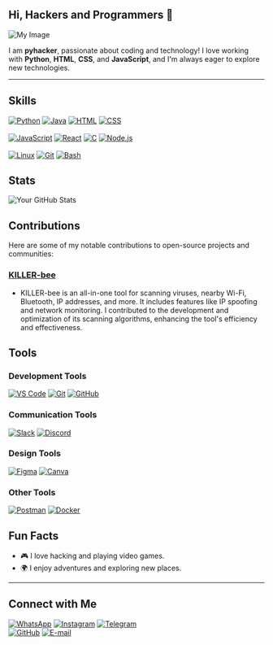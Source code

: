 ## Hi, Hackers and Programmers 👋
![My Image](https://dinopixel.com/preload/0323/hackergif_1678557005.gif)

I am **pyhacker**, passionate about coding and technology! I love working with **Python**, **HTML**, **CSS**, and **JavaScript**, and I'm always eager to explore new technologies.

---

## Skills
[![Python](https://img.shields.io/badge/Python-3776AB?style=flat&logo=python&logoColor=white)](https://www.python.org/)
[![Java](https://img.shields.io/badge/Java-007396?style=flat&logo=openjdk&logoColor=white)](https://www.java.com/)
[![HTML](https://img.shields.io/badge/HTML-E34F26?style=flat&logo=html5&logoColor=white)](https://developer.mozilla.org/en-US/docs/Web/HTML)
[![CSS](https://img.shields.io/badge/CSS-1572B6?style=flat&logo=css3&logoColor=white)](https://developer.mozilla.org/en-US/docs/Web/CSS) <br><br>
[![JavaScript](https://img.shields.io/badge/JavaScript-F7DF1E?style=flat&logo=javascript&logoColor=black)](https://www.javascript.com/)
[![React](https://img.shields.io/badge/React-61DAFB?style=flat&logo=react&logoColor=black)](https://reactjs.org/)
[![C](https://img.shields.io/badge/C-00599C?style=flat&logo=c&logoColor=white)](https://en.wikipedia.org/wiki/C_(programming_language))
[![Node.js](https://img.shields.io/badge/Node.js-339933?style=flat&logo=node.js&logoColor=white)](https://nodejs.org/) <br><br>
[![Linux](https://img.shields.io/badge/Linux-FCC624?style=flat&logo=linux&logoColor=black)](https://www.linux.org/)
[![Git](https://img.shields.io/badge/Git-F05032?style=flat&logo=git&logoColor=white)](https://git-scm.com/) 
[![Bash](https://img.shields.io/badge/Bash-4EAA25?style=flat&logo=gnu-bash&logoColor=white)](https://www.gnu.org/software/bash/)



## Stats
![Your GitHub Stats](https://github-readme-stats.vercel.app/api?username=pyhacker01&show_icons=true&theme=radical)



## Contributions
Here are some of my notable contributions to open-source projects and communities:

### [KILLER-bee](https://github.com/pyhacker01/KILLER-bee)
- KILLER-bee is an all-in-one tool for scanning viruses, nearby Wi-Fi, Bluetooth, IP addresses, and more. It includes features like IP spoofing and network monitoring. I contributed to the development and optimization of its scanning algorithms, enhancing the tool's efficiency and effectiveness.


## Tools
### Development Tools
[![VS Code](https://img.shields.io/badge/VS%20Code-007ACC?style=flat&logo=visual-studio-code&logoColor=white)](https://code.visualstudio.com/)
[![Git](https://img.shields.io/badge/Git-F05032?style=flat&logo=git&logoColor=white)](https://git-scm.com/)
[![GitHub](https://img.shields.io/badge/GitHub-181717?style=flat&logo=github&logoColor=white)](https://github.com/)

### Communication Tools
[![Slack](https://img.shields.io/badge/Slack-4A154B?style=flat&logo=slack&logoColor=white)](https://slack.com/)
[![Discord](https://img.shields.io/badge/Discord-7289DA?style=flat&logo=discord&logoColor=white)](https://discord.com/)

### Design Tools
[![Figma](https://img.shields.io/badge/Figma-F24E1E?style=flat&logo=figma&logoColor=white)](https://www.figma.com/)
[![Canva](https://img.shields.io/badge/Canva-00C4CC?style=flat&logo=canva&logoColor=white)](https://www.canva.com/)

### Other Tools
[![Postman](https://img.shields.io/badge/Postman-FF6C37?style=flat&logo=postman&logoColor=white)](https://www.postman.com/)
[![Docker](https://img.shields.io/badge/Docker-2496ED?style=flat&logo=docker&logoColor=white)](https://www.docker.com/)



## Fun Facts
- 🎮 I love hacking and playing video games.
- 🌍 I enjoy adventures and exploring new places.


---

## Connect with Me
[![WhatsApp](https://img.shields.io/badge/WhatsApp-25D366?style=for-the-badge&logo=whatsapp&logoColor=white)](https://whatsapp.com/channel/0029VauW58x6GcGNfEXoZx41)
[![Instagram](https://img.shields.io/badge/Instagram-E4405F?style=for-the-badge&logo=instagram&logoColor=white)](https://instagram.com/code_dreamerr_)
[![Telegram](https://img.shields.io/badge/Telegram-26A5E4?style=for-the-badge&logo=telegram&logoColor=white)](https://t.me/pyhacker01) <br>
[![GitHub](https://img.shields.io/badge/GitHub-181717?style=for-the-badge&logo=github&logoColor=white)](https://github.com/pyhacker01)
[![E-mail](https://img.shields.io/badge/Email-D14836?style=for-the-badge&logo=gmail&logoColor=white)](mailto:cyberpheonix27@gmail.com)




